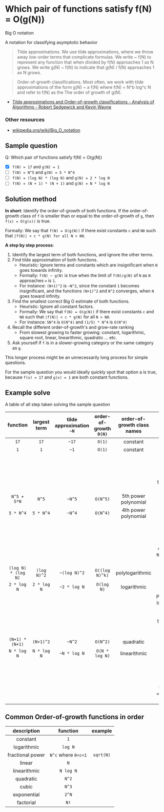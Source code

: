# Which pair of functions satisfy f(N) = O(g(N))

Big O notation

A notation for classifying asymptotic behavior

> Tilde approximations. We use tilde approximations, where we throw away low-order terms that complicate formulas. We write ~ f(N) to represent any function that when divided by f(N) approaches 1 as N grows. We write g(N) ~ f(N) to indicate that g(N) / f(N) approaches 1 as N grows.

> Order-of-growth classifications. Most often, we work with tilde approximations of the form g(N) ~ a f(N) where f(N) = N^b log^c N and refer to f(N) as the The order of growth of g(N).
- [Tilde approximations and Order-of-growth classifications - Analysis of Algorithms - Robert Sedgewick and Kevin Wayne](https://algs4.cs.princeton.edu/14analysis/)

### Other resources
- [wikipedia.org/wiki/Big_O_notation](https://en.wikipedia.org/wiki/Big_O_notation)

## Sample question

Q: Which pair of functions satisfy f(N) = O(g(N))

- [x] `f(N) = 17` and `g(N) = 1`
- [ ] `f(N) = N^5` and `g(N) = 5 * N^4`
- [ ] `f(N) = (log N) * (log N)` and `g(N) = 2 * log N`
- [ ] `f(N) = (N + 1) * (N + 1)` and `g(N) = N * log N`

## Solution method
**In short**: Identify the order-of-growth of both functions. If the order-of-growth class of `f` is smaller than or equal to the order-of-growth of `g`, then `f(x) = O(g(x))` is true.

Formally: We say that `f(N) = O(g(N))` if there exist constants `c` and `N0` such that `|f(N)| < c * g(N) for all N > N0`.

**A step by step process**:

1. Identify the largest term of both functions, and ignore the other terms.
2. Find tilde approximation of both functions.
    - Heuristic: Ignore terms and constants which are insignificant when `N` goes towards infinity.
    - Formally: `f(N) ~ g(N)` is true when the limit of `f(N)/g(N)` of `N` as `N` approaches `∞` is `1`.
    - For instance: `(N+1)^2` is `~N^2`, since the constant `1` becomes insignificant, and the functions `(N+1)^2` and `N^2` converges, when `N` goes toward infinity.
3. Find the smallest correct Big O estimate of both functions.
    - Heuristic: Ignore all constant factors.
    - Formally: We say that `f(N) = O(g(N))` if there exist constants `c` and `N0` such that `|f(N)| < c * g(N)` for all `N > N0`.
    - For instance: `5N^4` is `O(N^4)` and `(1/5) * N^4` is `O(N^4)`
4. Recall the different order-of-growth's and grow-rate ranking
    - From slowest growing to faster growing: constant, logarithmic, square root, linear, linearithmic, quadratic ... etc.
5. Ask yourself if `f` is in a slower-growing category or the same category as `g`.

This longer process might be an unnecessarily long process for simple questions.

For the sample question you would ideally quickly spot that option a is true, because `f(x) = 17` and `g(x) = 1` are both constant functions.

## Example solve

A table of all step taken solving the sample question

|function             | largest term | tilde approximation `~N` | order-of-growth `O(N)` | order-of-growth class names | conclusion                                                                                         |
|:-:                  |:-:           |:-:                       |:-:                     |:-:                          |:-:                                                                                                 |
|`17`                 |`17`          |`~17`                     |`O(1)`                  | constant                    |                                                                                                    |
|`1`                  |`1`           |`~1`                      |`O(1)`                  | constant                    |                                                                                                    |
|                     |              |                          |                        |                             |Constant is slower or the same as constant, therefore: `17 = O(1)` is true                          |
|`N^5 + 5*N`          |`N^5`         |`~N^5`                    |`O(N^5)`                | 5th power polynomial        |                                                                                                    |
|`5 * N^4`            |`5 * N^4`     |`~N^4`                    |`O(N^4)`                | 4th power polynomial        |                                                                                                    |
|                     |              |                          |                        |                             |5th power polynomial is not slower or the same as 4th, therefore: `N^5 = O(N^4)` is false           |
|`(log N) * (log N)`  |`(log N)^2`   |`~(log N)^2`              |`O((log N)^k)`          | polylogarithmic             |                                                                                                    |
|`2 * log N`          |`2 * log N`   |`~2 * log N`              |`O(log N)`              | logarithmic                 |                                                                                                    |
|                     |              |                          |                        |                             |Polylogarithmic is not slower or the same as logarithmic, therefore: `(log N)^k = O(log N)` is false|
|`(N+1) * (N+1)`      |`(N+1)^2`     |`~N^2`                    |`O(N^2)`                | quadratic                   |                                                                                                    |
|`N * log N`          |`N * log N`   |`~N * log N`              |`O(N * log N)`          | linearithmic                |                                                                                                    |
|                     |              |                          |                        |                             |Quadratic is not slower or the same as linearithmic, therefore: `N^2 = O(N log N)` is false         |

## Common Order-of-growth functions in order

| description        | function           |example        |
|:-:                 |:-:                 |:-:            |
|constant            |`1`                 |               |
|logarithmic         |`log N`             |               |
|fractional power    |`N^c` where `0<c<1` |`sqrt(N)`      |
|linear              |`N`                 |               |
|linearithmic        |`N log N`           |               |
|quadratic           |`N^2`               |               |
|cubic               |`N^3`               |               |
|exponential         |`2^N`               |               |
|factorial           |`N!`                |               |
